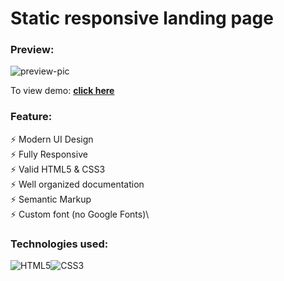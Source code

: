 # Static responsive landing page
### Preview:
![preview-pic](https://user-images.githubusercontent.com/101941520/230321609-9a13144f-836c-4ae4-af4c-a97847c45477.jpg)


To view demo: **[click here](https://ptbit.github.io/responsive-landing-page/)** 


### Feature:
⚡️ Modern UI Design\
⚡️ Fully Responsive\
⚡️ Valid HTML5 & CSS3\
⚡️ Well organized documentation\
⚡️ Semantic Markup\
⚡️ Custom font (no Google Fonts)\

### Technologies used: 
![HTML5](https://img.shields.io/badge/html5-%23E34F26.svg?style=for-the-badge&logo=html5&logoColor=white)![CSS3](https://img.shields.io/badge/css3-%231572B6.svg?style=for-the-badge&logo=css3&logoColor=white)